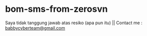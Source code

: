 # bom-sms-from-zerosvn
Saya tidak tanggung jawab atas resiko (apa pun itu) || Contact me : babbycyberteam@gmail.com

